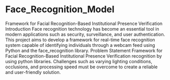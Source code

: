 # Face_Recognition_Model
Framework for Facial Recognition-Based Institutional Presence Verification
Introduction
Face recognition technology has become an essential tool in modern applications such as security, surveillance, and user authentication. This project aims to develop a framework for real-time face recognition system capable of identifying individuals through a webcam feed using Python and the face_recognition library. 
Problem Statement
Framework for Facial Recognition-Based Institutional Presence Verification recognition by using python libraries. Challenges such as varying lighting conditions, occlusions, and processing speed must be overcome to create a reliable and user-friendly solution.
